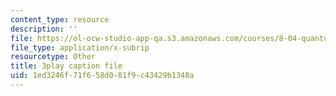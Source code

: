 ```yaml
---
content_type: resource
description: ''
file: https://ol-ocw-studio-app-qa.s3.amazonaws.com/courses/8-04-quantum-physics-i-spring-2013/1ed3246f71f658d081f9c43429b1348a_Rc1vFAUnRUM.vtt
file_type: application/x-subrip
resourcetype: Other
title: 3play caption file
uid: 1ed3246f-71f6-58d0-81f9-c43429b1348a
---
```

